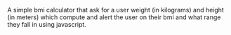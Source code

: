 A simple bmi calculator that ask for a user weight (in kilograms) and height (in meters) which compute and alert the user on their bmi and what range they fall in using javascript.
